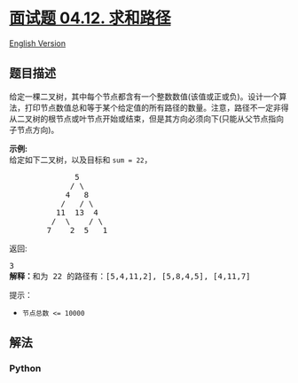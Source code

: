# [面试题 04.12. 求和路径](https://leetcode-cn.com/problems/paths-with-sum-lcci)

[English Version](/lcci/04.12.Paths%20with%20Sum/README_EN.md)

## 题目描述

<!-- 这里写题目描述 -->

<p>给定一棵二叉树，其中每个节点都含有一个整数数值(该值或正或负)。设计一个算法，打印节点数值总和等于某个给定值的所有路径的数量。注意，路径不一定非得从二叉树的根节点或叶节点开始或结束，但是其方向必须向下(只能从父节点指向子节点方向)。</p>

<p><strong>示例:</strong><br>
给定如下二叉树，以及目标和&nbsp;<code>sum = 22</code>，</p>

<pre>              5
             / \
            4   8
           /   / \
          11  13  4
         /  \    / \
        7    2  5   1
</pre>

<p>返回:</p>

<pre>3
<strong>解释：</strong>和为 22&nbsp;的路径有：[5,4,11,2], [5,8,4,5], [4,11,7]</pre>

<p>提示：</p>

<ul>
	<li><code>节点总数 &lt;= 10000</code></li>
</ul>


## 解法

<!-- 这里可写通用的实现逻辑 -->

<!-- tabs:start -->

### **Python**

<!-- 这里可写当前语言的特殊实现逻辑 -->

```python

```

<!-- tabs:end -->
